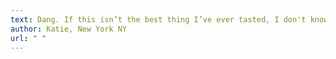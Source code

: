 ```yaml
---
text: Dang. If this isn’t the best thing I’ve ever tasted, I don't know what is.
author: Katie, New York NY
url: " "
---
```

